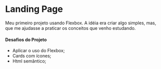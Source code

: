 # Landing Page 
Meu primeiro projeto usando Flexbox. A idéia era criar algo simples, mas, que me ajudasse a praticar os conceitos que venho estudando.

#### Desafios do Projeto

- Aplicar o uso do Flexbox;
- Cards com ícones;
- Html semântico;

